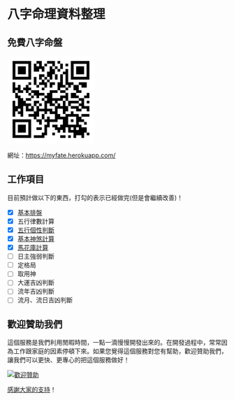 # 八字命理資料整理

## 免費八字命盤

[![免費八字命盤](images/qrcode.png)](https://myfate.herokuapp.com/)

網址：https://myfate.herokuapp.com/

## 工作項目

目前預計做以下的東西，打勾的表示已經做完(但是會繼續改善)！

- [X] [基本排盤](https://myfate.herokuapp.com/)
- [X] 五行律數計算
- [X] [五行個性判斷](五行個性.md)
- [X] [基本神煞計算](神煞.md)
- [X] [馬花庫計算](馬花庫.md)
- [ ] 日主強弱判斷
- [ ] 定格局
- [ ] 取用神
- [ ] 大運吉凶判斷
- [ ] 流年吉凶判斷
- [ ] 流月、流日吉凶判斷

## 歡迎贊助我們

這個服務是我們利用閒暇時間，一點一滴慢慢開發出來的。在開發過程中，常常因為工作跟家庭的因素停頓下來。如果您覺得這個服務對您有幫助，歡迎贊助我們，讓我們可以更快、更專心的把這個服務做好！

[![歡迎贊助](https://payment.ecpay.com.tw/Upload/QRCode/202007/QRCode_f5b4f053-1c8d-4978-8836-cda97f1d1932.png)](https://p.ecpay.com.tw/21517)

[感謝大家的支持](致謝.md)！
